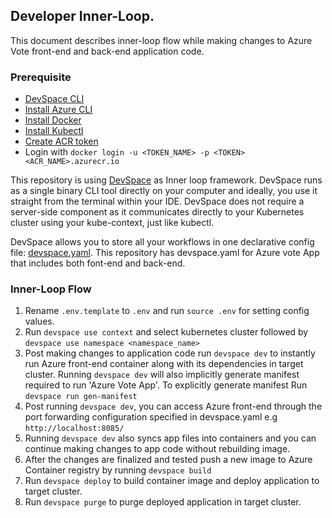 
## Developer Inner-Loop. 

This document describes inner-loop flow while making changes to Azure Vote front-end and back-end application code.  

### Prerequisite  

- [DevSpace CLI](https://devspace.sh/cli/docs/getting-started/installation)
- [Install Azure CLI](https://docs.microsoft.com/en-us/cli/azure/install-azure-cli)
- [Install Docker](https://docs.docker.com/get-docker/)
- [Install Kubectl](https://kubernetes.io/docs/tasks/tools/)
- [Create ACR token](https://docs.microsoft.com/en-us/cli/azure/acr/token?view=azure-cli-latest#az_acr_token_create)
- Login with `docker login -u <TOKEN_NAME> -p <TOKEN> <ACR_NAME>.azurecr.io`
  

This repository is using [DevSpace](https://devspace.sh/cli/docs/introduction) as Inner loop framework. DevSpace runs as a single binary CLI tool directly on your computer and ideally, you use it straight from the terminal within your IDE. DevSpace does not require a server-side component as it communicates directly to your Kubernetes cluster using your kube-context, just like kubectl.

DevSpace allows you to store all your workflows in one declarative config file: [devspace.yaml](./devspace.yaml). This repository has devspace.yaml for Azure vote App that includes both font-end and back-end.


### Inner-Loop Flow 


1. Rename `.env.template` to `.env` and run  `source .env` for setting config values.  
1. Run `devspace use context` and select kubernetes cluster followed by `devspace use namespace <namespace_name>`
1. Post making changes to application code run `devspace dev` to instantly run Azure front-end container along with its dependencies in target cluster. 
   Running `devspace dev` will also implicitly generate manifest required to run 'Azure Vote App'. To explicitly generate manifest  Run `devspace run gen-manifest` 
1. Post running `devspace dev`, you can access Azure front-end through the port forwarding configuration specified in devspace.yaml e.g `http://localhost:8085/`
1. Running `devspace dev` also syncs app files into containers and you can continue making changes to app code without rebuilding image.
1. After the changes are finalized and tested push a new image to Azure Container registry by running `devspace build`
1. Run `devspace deploy` to build container image and deploy application to target cluster.
1. Run `devspace purge` to purge deployed application in target cluster.